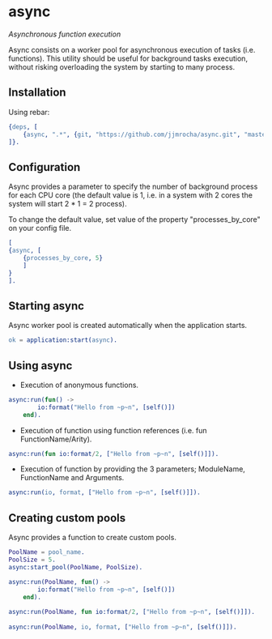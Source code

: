 async
=====
*Asynchronous function execution*

Async consists on a worker pool for asynchronous execution of tasks (i.e. functions).
This utility should be useful for background tasks execution, without risking overloading the system by starting to many process.


Installation
------------

Using rebar:

```erlang
{deps, [
	{async, ".*", {git, "https://github.com/jjmrocha/async.git", "master"}}
]}.
```


Configuration
-------------

Async provides a parameter to specify the number of background process for each CPU core (the default value is 1, i.e. in a system with 2 cores the system will start 2 * 1 = 2 process).

To change the default value, set value of the property "processes_by_core" on your config file.

```erlang
[
{async, [
	{processes_by_core, 5}
	]
}
].
```


Starting async
--------------

Async worker pool is created automatically when the application starts.


```erlang
ok = application:start(async).
```


Using async
-----------

* Execution of anonymous functions.
```erlang
async:run(fun() ->
		io:format("Hello from ~p~n", [self()])
	end).
```

* Execution of function using function references (i.e. fun FunctionName/Arity).
```erlang
async:run(fun io:format/2, ["Hello from ~p~n", [self()]]).
```

* Execution of function by providing the 3 parameters; ModuleName, FunctionName and Arguments.
```erlang
async:run(io, format, ["Hello from ~p~n", [self()]]).
```


Creating custom pools
---------------------

Async provides a function to create custom pools.

```erlang
PoolName = pool_name.
PoolSize = 5.
async:start_pool(PoolName, PoolSize).

async:run(PoolName, fun() ->
		io:format("Hello from ~p~n", [self()])
	end).
	
async:run(PoolName, fun io:format/2, ["Hello from ~p~n", [self()]]).	
	
async:run(PoolName, io, format, ["Hello from ~p~n", [self()]]).
```
